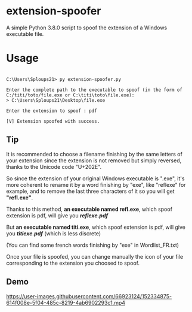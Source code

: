 # extension-spoofer

A simple Python 3.8.0 script to spoof the extension of a Windows executable file.

# Usage

```

C:\Users\Sploups21> py extension-spoofer.py

Enter the complete path to the executable to spoof (in the form of C:/titi/toto/file.exe or C:\titi\toto\file.exe):
> C:\Users\Sploups21\Desktop\file.exe

Enter the extension to spoof : pdf

[V] Extension spoofed with success.

```
  
## Tip

It is recommended to choose a filename finishing by the same letters of your extension since the extension is not removed but simply reversed, thanks to the Unicode code "U+202E".

So since the extension of your original Windows executable is ".exe", it's more coherent to rename it by a word finishing by "exe", like "reflexe" for example, and to remove the last three characters of it so you will get <strong>"refl.exe"</strong>.

Thanks to this method, <strong>an executable named refl.exe</strong>, which spoof extension is pdf, will give you <strong><em>reflexe.pdf</em></strong> 

But <strong>an executable named titi.exe</strong>, which spoof extension is pdf, will give you <strong><em>titiexe.pdf</em></strong> (which is less discrete) 

(You can find some french words finishing by "exe" in Wordlist_FR.txt)

Once your file is spoofed, you can change manually the icon of your file corresponding to the extension you choosed to spoof. 

## Demo

https://user-images.githubusercontent.com/66923124/152334875-614f008e-5f04-485c-8219-4ab6902293c1.mp4



